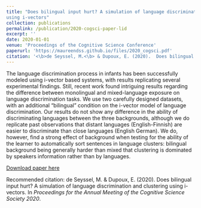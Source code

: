 ```yaml
---
title: "Does bilingual input hurt? A simulation of language discrimination and clustering
using i-vectors"
collection: publications
permalink: /publication/2020-cogsci-paper-lid
excerpt: ''
date: 2020-01-01
venue: 'Proceedings of the Cognitive Science Conference'
paperurl: 'https://maureendss.github.io/files/2020_cogsci.pdf'
citation: '<\b>de Seyssel, M.<\b> & Dupoux, E. (2020).  Does bilingual input hurt? A simulation of language discrimination and clustering using i-vectors. In <i>Proceedings for the Annual Meeting of the Cognitive Science Society 2020.</i>'
---
```

The language discrimination process in infants has been successfully modeled using i-vector based systems, with results replicating several experimental findings. Still, recent work found intriguing results regarding the difference between monolingual and mixed-language exposure on language discrimination tasks. We use two carefully designed datasets, with an additional “bilingual” condition on the i-vector model of language discrimination. Our results do not show any difference in the ability of discriminating languages between the three backgrounds, although we do replicate past observations that distant languages (English-Finnish) are easier to discriminate than close languages (English German). We do, however, find a strong effect of background when testing for the ability of the learner to automatically sort sentences in language clusters: bilingual background being generally harder than mixed that clustering is dominated by speakers information rather than by languages.

[Download paper here](https://cognitivesciencesociety.org/cogsci20/papers/0683/0683.pdf)

Recommended citation: de Seyssel, M. & Dupoux, E. (2020). Does bilingual input hurt? A simulation of language discrimination and clustering using i-vectors. In *Proceedings for the Annual Meeting of the Cognitive Science Society 2020*.
